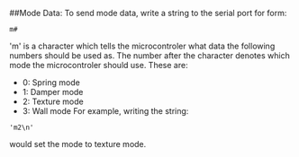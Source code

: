 ##Mode Data:
To send mode data, write a string to the serial port for form:
```
m#
```
'm' is a character which tells the microcontroler what data the following numbers should be used as. 
The number after the character denotes which mode the microcontroler should use. These are:
* 0: Spring mode
* 1: Damper mode
* 2: Texture mode
* 3: Wall mode
For example, writing the string: 
```
'm2\n'
``` 
would set the mode to texture mode.
